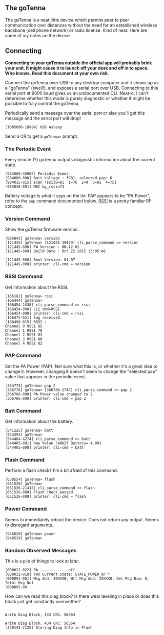 ## The goTenna

The goTenna is a neat little device which permits peer to peer communication over distances without the need for an established wireless backbone (cell phone network) or radio license.  Kind of neat.  Here are some of my notes on the device.

## Connecting

**Connecting to your goTenna outside the official app will probably brick your unit.  It might cause it to launch off your desk and off in to space.  Who knows.  Read this document at your own risk.**

Connect the goTenna over USB to any desktop computer and it shows up as a "goTenna" (swell!), and exposes a serial port over USB.  Connecting to this serial port at 9600 baud gives us an undocumented CLI.  Neat-o.  I can't determine whether this mode is purely diagnostic or whether it might be possible to fully control the goTenna.

Periodically send a message over the serial port or else you'll get this message and the serial port will drop!

```
[1085000-18984] USB Asleep
```

Send a CR to get a `goTenna>` prompt.

### The Periodic Event

Every minute (?) goTenna outputs diagnostic information about the current state.

```
[984000-40984] Periodic Event
[984000-000] Batt Voltage : 3981, selected pap: 6
[984015-015] scan rssi[0=81  1=76  2=0  3=91  4=75]
[984016-001] MAC bg_rssi=73
```

Battery voltage is what it says on the tin.  PAP appears to be "PA Power", refer to the `pap` command documented below.  [RSSI](https://en.wikipedia.org/wiki/Received_signal_strength_indication) is a pretty familiar RF concept.

### Version Command

Show the goTenna firmware version.

```
[095843] goTenna> version
[121435] goTenna> [121445-39429] cli_parse_command >> version
[121445-000] FW Version : 00.12.02
[121445-000] Build Date : Oct 22 2015 13:05:48

[121445-000] Boot Version: 01.07
[121445-000] printer: cli-cmd = version

```

### RSSI Command

Get information about the RSSI.

```
[165182] goTenna> rssi
[166444] goTenna>
[166454-2438] cli_parse_command >> rssi
[166454-000] CLI cmd=RSSI
[166454-000] printer: cli-cmd = rssi
[166475-021] log received.
[166490-015] RSSI :
Channel 0 RSSI 85
Channel 1 RSSI 70
Channel 2 RSSI 83
Channel 3 RSSI 80
Channel 4 RSSI 82
```

### PAP Command

Set the PA Power (PAP).  Not sure what this is, or whether it's a great idea to change it.  However, changing it doesn't seem to change the "selected pap" value that appears in the periodic event. 

```
[364773] goTenna> pap 2
[366776] goTenna> [366786-2745] cli_parse_command >> pap 2
[366786-000] PA Power value changed to 2
[366786-000] printer: cli-cmd = pap 2
```

### Batt Command

Get information about the battery.

```
[541125] goTenna> batt
[544393] goTenna>
[544404-4274] cli_parse_command >> batt
[544405-001] Raw Value :40627 Battery= 4.091
[544405-000] printer: cli-cmd = batt
```

### Flash Command

Perform a flash check?  I'm a bit afraid of this command.

```
[650554] goTenna> flash
[651526] goTenna> 
[651536-21415] cli_parse_command >> flash
[651536-000] Flash check passed.
[651536-000] printer: cli-cmd = flash
```

### Power Command

Seems to immediately reboot the device.  Does not return any output.  Seems to disregard arguments.

```
[946820] goTenna> power
[948519] goTenna>
```

### Random Observed Messages

This is a pile of things to look at later.

```
[000022-022] PA ------------ off
[000032-010] TRX Current State: STATE_POWER_UP *
[000093-061] Msg Add: 19XXX0, Wrt Msg Add: 19XXX8, Del Msg Num: 0, Total Msg Nu1
[000095-00
```

How can we read this diag block?  Is there wear leveling in place or does this block just get constantly overwritten?

```

Write Diag Block, 433 CRC: 56364

Write Diag Block, 434 CRC: 56364
[330141-2125] Storing Diag Info in Flash
```